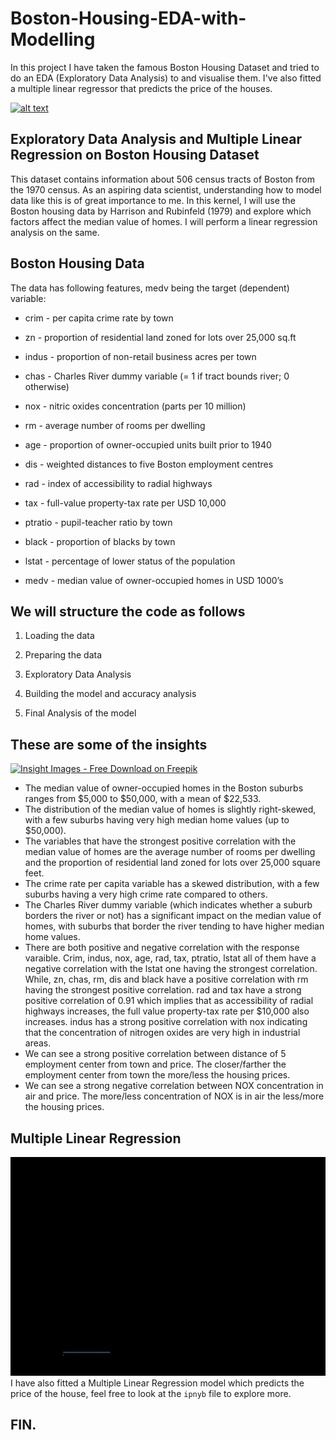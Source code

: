 ﻿# Boston-Housing-EDA-with-Modelling

In this project I have taken the famous Boston Housing Dataset and tried to do an EDA (Exploratory Data Analysis) to and visualise them. I've also fitted a multiple linear regressor that predicts the price of the houses.

[![alt text](https://camo.githubusercontent.com/613e5dd9c2a637e57bea0baa36b28144726ee4df54cc8bce314b108d24989264/68747470733a2f2f63646e31302e626f73746f6e6d6167617a696e652e636f6d2f77702d636f6e74656e742f75706c6f6164732f73697465732f322f323032322f30362f686f7573696e672d636f7374732d73746f72792e6a7067)](https://camo.githubusercontent.com/613e5dd9c2a637e57bea0baa36b28144726ee4df54cc8bce314b108d24989264/68747470733a2f2f63646e31302e626f73746f6e6d6167617a696e652e636f6d2f77702d636f6e74656e742f75706c6f6164732f73697465732f322f323032322f30362f686f7573696e672d636f7374732d73746f72792e6a7067)

## Exploratory Data Analysis and Multiple Linear Regression on Boston Housing Dataset

This dataset contains information about 506 census tracts of Boston from the 1970 census. As an aspiring data scientist, understanding how to model data like this is of great importance to me. In this kernel, I will use the Boston housing data by Harrison and Rubinfeld (1979) and explore which factors affect the median value of homes. I will perform a linear regression analysis on the same.

## Boston Housing Data

The data has following features, medv being the target (dependent) variable:

-   crim - per capita crime rate by town
    
-   zn - proportion of residential land zoned for lots over 25,000 sq.ft
    
-   indus - proportion of non-retail business acres per town
    
-   chas - Charles River dummy variable (= 1 if tract bounds river; 0 otherwise)
    
-   nox - nitric oxides concentration (parts per 10 million)
    
-   rm - average number of rooms per dwelling
    
-   age - proportion of owner-occupied units built prior to 1940
    
-   dis - weighted distances to five Boston employment centres
    
-   rad - index of accessibility to radial highways
    
-   tax - full-value property-tax rate per USD 10,000
    
-   ptratio - pupil-teacher ratio by town
    
-   black - proportion of blacks by town
    
-   lstat - percentage of lower status of the population
    
-   medv - median value of owner-occupied homes in USD 1000’s
    

## We will structure the code as follows

1.  Loading the data
    
2.  Preparing the data
    
3.  Exploratory Data Analysis
    
4.  Building the model and accuracy analysis
    
5.  Final Analysis of the model
    

## These are some of the insights

[![Insight Images - Free Download on Freepik](https://camo.githubusercontent.com/291a71b6d25013c8310c97650ecc9e9752fa0a232c199ac8beeef8db4a5d539d/68747470733a2f2f696d672e6672656570696b2e636f6d2f667265652d766563746f722f6772616469656e742d696e7369676874732d696c6c757374726174696f6e5f32332d323134393332323234312e6a70673f773d32303030)](https://camo.githubusercontent.com/291a71b6d25013c8310c97650ecc9e9752fa0a232c199ac8beeef8db4a5d539d/68747470733a2f2f696d672e6672656570696b2e636f6d2f667265652d766563746f722f6772616469656e742d696e7369676874732d696c6c757374726174696f6e5f32332d323134393332323234312e6a70673f773d32303030)

-   The median value of owner-occupied homes in the Boston suburbs ranges from $5,000 to $50,000, with a mean of $22,533.
-   The distribution of the median value of homes is slightly right-skewed, with a few suburbs having very high median home values (up to $50,000).
-   The variables that have the strongest positive correlation with the median value of homes are the average number of rooms per dwelling and the proportion of residential land zoned for lots over 25,000 square feet.
-   The crime rate per capita variable has a skewed distribution, with a few suburbs having a very high crime rate compared to others.
-   The Charles River dummy variable (which indicates whether a suburb borders the river or not) has a significant impact on the median value of homes, with suburbs that border the river tending to have higher median home values.
-   There are both positive and negative correlation with the response varaible. Crim, indus, nox, age, rad, tax, ptratio, lstat all of them have a negative correlation with the lstat one having the strongest correlation. While, zn, chas, rm, dis and black have a positive correlation with rm having the strongest positive correlation. rad and tax have a strong positive correlation of 0.91 which implies that as accessibility of radial highways increases, the full value property-tax rate per $10,000 also increases. indus has a strong positive correlation with nox indicating that the concentration of nitrogen oxides are very high in industrial areas.
-   We can see a strong positive correlation between distance of 5 employment center from town and price. The closer/farther the employment center from town the more/less the housing prices.
-   We can see a strong negative correlation between NOX concentration in air and price. The more/less concentration of NOX is in air the less/more the housing prices.

## Multiple Linear Regression

[![Linear_regression_intro.gif](https://github.com/Infinity1008/Concept_explainers/raw/main/Regression/Linear_regression/animated_gifs/Linear_regression_intro.gif?raw=true)](https://github.com/Infinity1008/Concept_explainers/blob/main/Regression/Linear_regression/animated_gifs/Linear_regression_intro.gif?raw=true)  I have also fitted a Multiple Linear Regression model which predicts the price of the house, feel free to look at the  `ipnyb`  file to explore more.

## FIN.
